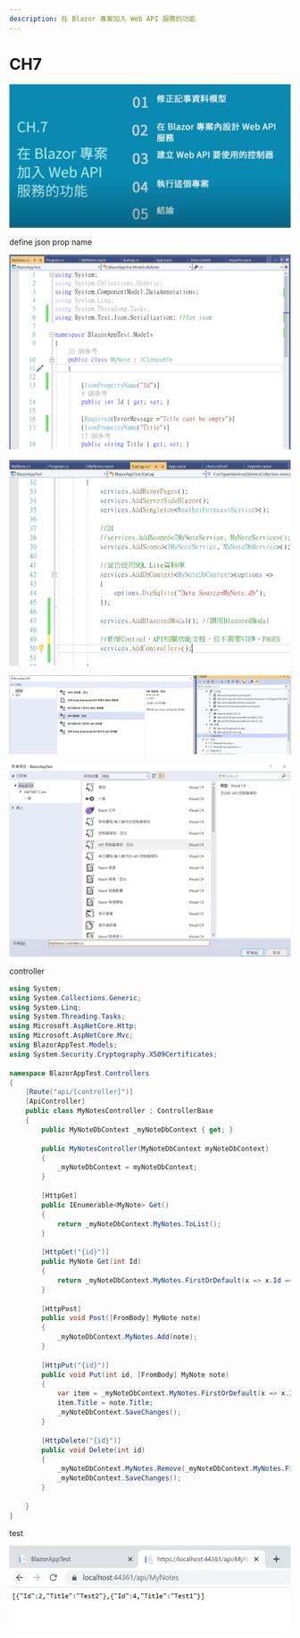 ```yaml
---
description: 在 Blazor 專案加入 Web API 服務的功能
---
```


# CH7

![](../../.gitbook/assets/image%20%28318%29.png)



define json prop name

![](../../.gitbook/assets/image%20%28312%29.png)



![](../../.gitbook/assets/image%20%28328%29.png)



![](../../.gitbook/assets/image%20%28341%29.png)



![](../../.gitbook/assets/image%20%28374%29.png)

controller

```csharp
using System;
using System.Collections.Generic;
using System.Linq;
using System.Threading.Tasks;
using Microsoft.AspNetCore.Http;
using Microsoft.AspNetCore.Mvc;
using BlazorAppTest.Models;
using System.Security.Cryptography.X509Certificates;

namespace BlazorAppTest.Controllers
{
    [Route("api/[controller]")]
    [ApiController]
    public class MyNotesController : ControllerBase
    {
        public MyNoteDbContext _myNoteDbContext { get; }

        public MyNotesController(MyNoteDbContext myNoteDbContext)
        {
            _myNoteDbContext = myNoteDbContext;
        }

        [HttpGet]
        public IEnumerable<MyNote> Get()
        {
            return _myNoteDbContext.MyNotes.ToList();
        }

        [HttpGet("{id}")]
        public MyNote Get(int Id)
        {
            return _myNoteDbContext.MyNotes.FirstOrDefault(x => x.Id == Id);
        }

        [HttpPost]
        public void Post([FromBody] MyNote note)
        {
            _myNoteDbContext.MyNotes.Add(note);
        }

        [HttpPut("{id}")]
        public void Put(int id, [FromBody] MyNote note)
        {
            var item = _myNoteDbContext.MyNotes.FirstOrDefault(x => x.Id == note.Id);
            item.Title = note.Title;
            _myNoteDbContext.SaveChanges();
        }

        [HttpDelete("{id}")]
        public void Delete(int id)
        {
            _myNoteDbContext.MyNotes.Remove(_myNoteDbContext.MyNotes.FirstOrDefault(x => x.Id == id));
            _myNoteDbContext.SaveChanges();
        }

    }
}

```

test

![](../../.gitbook/assets/image%20%28352%29.png)

